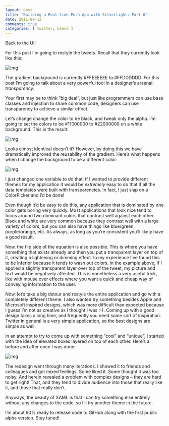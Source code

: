 ```yaml
---
layout: post
title: "Building a Real-time Push App with Silverlight: Part 6"
date: 2011-09-13
comments: true
categories: [ twitter, blend ]
---
```

Back to the UI!

For this post I’m going to restyle the tweets.  Recall that they currently look like this:

![img](http://lh4.ggpht.com/-ooxWWcVmX9w/Tm7icHgdN_I/AAAAAAAAAGo/wQ3qnvYAeWw/image_thumb2.png?imgmax=800)

The gradient background is currently #FFEEEEEE to #FFDDDDDD.  For this post I’m going to talk about a very powerful tool in a designer’s arsenal: *transparency*.

Your first may be to think “big deal”, but just like programmers can use base classes and injection to share common code, designers can use transparency to achieve a similar effect.

Let’s change change the color to be black, and tweak only the alpha.  I’m going to set the colors to be #11000000 to #22000000 on a white background.  This is the result:

![img](http://lh6.ggpht.com/-Ev-xA7pMsak/Tm7icnmllQI/AAAAAAAAAGw/xMZM3yNsGZA/image_thumb5.png?imgmax=800)

Looks almost identical doesn’t it?  However, by doing this we have dramatically improved the reusability of the gradient.  Here’s what happens when I change the background to be a different color:

![img](http://lh3.ggpht.com/-uPxkKsog7xU/Tm7ic2vJhpI/AAAAAAAAAG4/J-PMDfe_6EM/image_thumb8.png?imgmax=800)

I just changed one variable to do that.  If I wanted to provide different themes for my application it would be *extremely* easy to do that if all the data templates were built with transparencies.  In fact, I just slap on a ColorPicker and I’d be done!

Even though it’d be easy to do this, any application that is dominated by one color gets boring very quickly. Most applications that look nice tend to focus around two dominant colors that contrast well against each other. Black and white are very common because they contrast well with a large variety of colors, but you can also have things like blue/green, purple/orange, etc.  As always, as long as you’re consistent you’ll likely have a good result.

Now, the flip side of the equation is also possible.  This is where you have something that exists already and then you put a transparent layer on top of it, creating a lightening or dimming effect.  In my experience I’ve found this to be inferior because it tends to wash out colors.  In the example above, if I applied a slightly transparent layer over top of the tweet, my picture and text would be negatively affected.  This is nonetheless a very useful trick, like with mouse over effects where you want a quick and cheap way of conveying information to the user.

Now, let’s take a big detour and restyle the entire application and go with a completely different theme.  I also wanted try something besides Apple and Microsoft inspired designs, which was more difficult than expected because I guess I’m not as creative as I thought I was :-).  Coming up with a good design takes a long time, and frequently you need some sort of inspiration.  Twitter in general is a very simple application, so the best designs are simple as well.

In an attempt to try to come up with something “cool” and “unique”, I started with the idea of elevated boxes layered on top of each other.  Here’s a before and after once I was done:

![img](http://lh5.ggpht.com/-Mz_J4B2JDLM/Tm7idcOBx-I/AAAAAAAAAHA/7FGeCgmZzek/image_thumb11.png?imgmax=800)

The redesign went through many iterations.  I showed it to friends and colleagues and got mixed feelings.  Some liked it.  Some thought it was too noisy.  And herein revealed a problem with complex designs – they are hard to get right!  That, and they tend to divide audience into those that really like it, and those that really don’t.

Anyways, the beauty of XAML is that I can try something else entirely without any changes to the code, so I’ll try another theme in the future.

I’m about 90% ready to release code to GitHub along with the first public alpha version.  Stay tuned!
